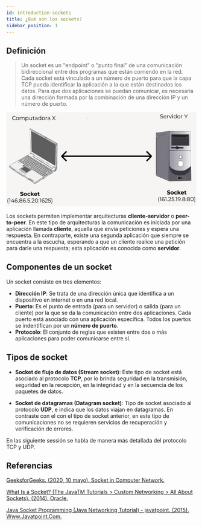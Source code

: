 ```yaml
---
id: introduction-sockets
title: ¿Qué son los sockets?
sidebar_position: 1
---
```


## Definición

> Un socket es un "endpoint" o "punto final" de una comunicación bidireccional entre dos programas que están corriendo en la red. Cada socket está vinculado a un número de puerto para que la capa TCP pueda identificar la aplicación a la que están destinados los datos. Para que dos aplicaciones se puedan comunicar, es necesaria una dirección formada por la combinación de una dirección IP y un número de puerto.

![Comunicación entre hosts y servidor](/img/sockets/sockets_example.png)

Los sockets permiten implementar arquitecturas **cliente-servidor** o **peer-to-peer**. En este tipo de arquitecturas la comunicación es iniciada por una aplicación llamada **cliente**, aquella que envía peticiones y espera una respuesta. En contraparte, existe una segunda aplicación que siempre se encuentra a la escucha, esperando a que un cliente realice una petición para darle una respuesta; esta aplicación es conocida como **servidor**.

## Componentes de un socket

Un socket consiste en tres elementos:

- **Dirección IP**: Se trata de una dirección única que identifica a un dispositivo en internet o en una red local.
- **Puerto**: Es el punto de entrada (para un servidor) o salida (para un cliente) por la que se da la comunicación entre dos aplicaciones. Cada puerto está asociado con una aplicación específica. Todos los puertos se indentifican por un **número de puerto**.
- **Protocolo**: El conjunto de reglas que existen entre dos o más aplicaciones para poder comunicarse entre sí.

## Tipos de socket

- **Socket de flujo de datos (Stream socket)**: Este tipo de socket está asociado al protocolo **TCP**, por lo brinda seguridad en la transmisión, seguridad en la recepción, en la integridad y en la secuencia de los paquetes de datos.

- **Socket de datagramas (Datagram socket)**: Tipo de socket asociado al protocolo **UDP**, e indica que los datos viajan en datagramas. En contraste con el con el tipo de socket anterior, en este tipo de comunicaciones no se requieren servicios de recuperación y verificación de errores.

En las siguiente sessión se habla de manera más detallada del protocolo TCP y UDP.

## Referencias

[GeeksforGeeks. (2020, 10 mayo). Socket in Computer Network.](https://www.geeksforgeeks.org/socket-in-computer-network/)

[What Is a Socket? (The JavaTM Tutorials > Custom Networking > All About Sockets). (2014). Oracle.](https://docs.oracle.com/javase/tutorial/networking/sockets/definition.html)

[Java Socket Programming (Java Networking Tutorial) - javatpoint. (2015). Www.Javatpoint.Com.](https://www.javatpoint.com/socket-programming)
